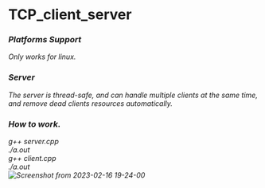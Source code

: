 # TCP_client_server
<i><h3>Platforms Support</h3>
Only works for linux.<br />

<i><h3>Server</h3>
The server is thread-safe, and can handle multiple clients at the same time, and remove dead clients resources automatically.<br />

<i><h3>How to work․</h3>
g++ server.cpp<br />
./a.out<br />
g++ client.cpp<br />
./a.out<br />
 ![Screenshot from 2023-02-16 19-24-00](https://user-images.githubusercontent.com/104670251/219448680-27f7bd74-b9aa-4ed8-8f19-ee6d9565f992.png)
 
